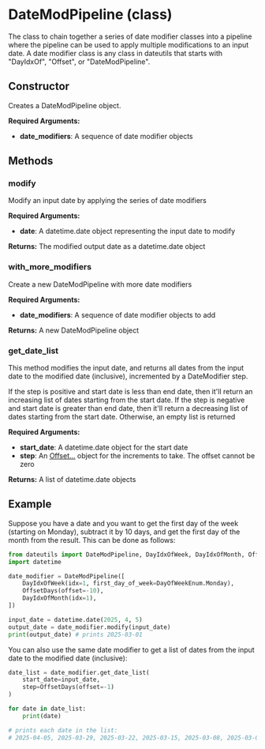 # DateModPipeline (class)

The class to chain together a series of date modifier classes into a pipeline where the pipeline can be used to apply multiple modifications to an input date. A date modifier class is any class in dateutils that starts with "DayIdxOf", "Offset", or "DateModPipeline".

## Constructor

Creates a DateModPipeline object.

**Required Arguments:**

- **date_modifiers**: A sequence of date modifier objects

## Methods

### modify

Modify an input date by applying the series of date modifiers

**Required Arguments:**

- **date**: A datetime.date object representing the input date to modify

**Returns:** The modified output date as a datetime.date object

### with_more_modifiers

Create a new DateModPipeline with more date modifiers

**Required Arguments:**

- **date_modifiers**: A sequence of date modifier objects to add

**Returns:** A new DateModPipeline object

### get_date_list

This method modifies the input date, and returns all dates from the input date to the modified date (inclusive), 
incremented by a DateModifier step.

If the step is positive and start date is less than end date, then it'll return an increasing list of
dates starting from the start date. If the step is negative and start date is greater than end date, 
then it'll return a decreasing list of dates starting from the start date. Otherwise, an empty list
is returned

**Required Arguments:**

- **start_date**: A datetime.date object for the start date
- **step**: An [Offset...] object for the increments to take. The offset cannot be zero

**Returns:** A list of datetime.date objects

## Example

Suppose you have a date and you want to get the first day of the week (starting on Monday), subtract it by 10 days, and get the first day of the month from the result. This can be done as follows:

```python
from dateutils import DateModPipeline, DayIdxOfWeek, DayIdxOfMonth, OffsetDays
import datetime

date_modifier = DateModPipeline([
    DayIdxOfWeek(idx=1, first_day_of_week=DayOfWeekEnum.Monday),
    OffsetDays(offset=-10),
    DayIdxOfMonth(idx=1),
])

input_date = datetime.date(2025, 4, 5)
output_date = date_modifier.modify(input_date)
print(output_date) # prints 2025-03-01
```

You can also use the same date modifier to get a list of dates from the input date to the modified date (inclusive):

```python
date_list = date_modifier.get_date_list(
    start_date=input_date,
    step=OffsetDays(offset=-1)
)

for date in date_list:
    print(date) 

# prints each date in the list: 
# 2025-04-05, 2025-03-29, 2025-03-22, 2025-03-15, 2025-03-08, 2025-03-01
```


[Offset...]: ./Offset
